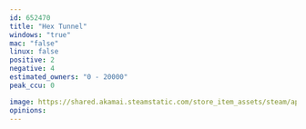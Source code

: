 ```yaml
---
id: 652470
title: "Hex Tunnel"
windows: "true"
mac: "false"
linux: false
positive: 2
negative: 4
estimated_owners: "0 - 20000"
peak_ccu: 0

image: https://shared.akamai.steamstatic.com/store_item_assets/steam/apps/652470/header.jpg?t=1515729735
opinions:
---
```

